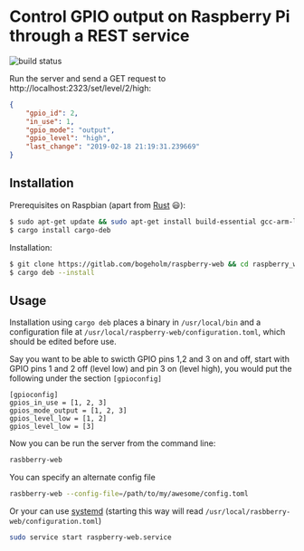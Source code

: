 # Control GPIO output on Raspberry Pi through a REST service 
![build status][build]

[build]: https://gitlab.com/bogeholm/raspberry-web/badges/master/build.svg "Build status (master)"

Run the server and send a GET request to http://localhost:2323/set/level/2/high:
```json
{
    "gpio_id": 2,
    "in_use": 1,
    "gpio_mode": "output",
    "gpio_level": "high",
    "last_change": "2019-02-18 21:19:31.239669"
}
```

## Installation
Prerequisites on Raspbian (apart from [Rust](https://www.rust-lang.org/tools/install) :smiley:):
```bash
$ sudo apt-get update && sudo apt-get install build-essential gcc-arm-linux-gnueabihf libsqlite3-dev
$ cargo install cargo-deb
```

Installation:
```bash
$ git clone https://gitlab.com/bogeholm/raspberry-web && cd raspberry_web
$ cargo deb --install
```

## Usage
Installation using `cargo deb` places a binary in `/usr/local/bin` and a configuration file at `/usr/local/raspberry-web/configuration.toml`, which should be edited before use.

Say you want to be able to swicth GPIO pins 1,2 and 3 on and off, start with GPIO pins 1 and 2 off (level low) and pin 3 on (level high), you would put the following under the section `[gpioconfig]`
```
[gpioconfig]
gpios_in_use = [1, 2, 3]
gpios_mode_output = [1, 2, 3]
gpios_level_low = [1, 2]
gpios_level_low = [3]
```


Now you can be run the server from the command line:
```bash
rasbberry-web
```
You can specify an alternate config file
```bash
rasbberry-web --config-file=/path/to/my/awesome/config.toml
```
Or your can use [systemd](https://wiki.debian.org/systemd) (starting this way will read `/usr/local/rasbberry-web/configuration.toml`)
```bash
sudo service start raspberry-web.service
```
